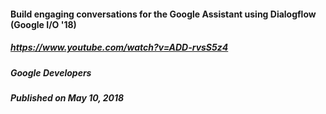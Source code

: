 #### Build engaging conversations for the Google Assistant using Dialogflow (Google I/O '18)
##### https://www.youtube.com/watch?v=ADD-rvsS5z4
##### Google Developers
##### Published on May 10, 2018
